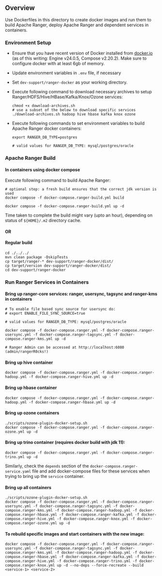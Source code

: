 <!---
Licensed to the Apache Software Foundation (ASF) under one
or more contributor license agreements.  See the NOTICE file
distributed with this work for additional information
regarding copyright ownership.  The ASF licenses this file
to you under the Apache License, Version 2.0 (the
"License"); you may not use this file except in compliance
with the License.  You may obtain a copy of the License at

  http://www.apache.org/licenses/LICENSE-2.0

Unless required by applicable law or agreed to in writing,
software distributed under the License is distributed on an
"AS IS" BASIS, WITHOUT WARRANTIES OR CONDITIONS OF ANY
KIND, either express or implied.  See the License for the
specific language governing permissions and limitations
under the License.
-->

## Overview

Use Dockerfiles in this directory to create docker images and run them to build Apache Ranger, deploy Apache Ranger and dependent services in containers.

### Environment Setup

- Ensure that you have recent version of Docker installed from [docker.io](http://www.docker.io) (as of this writing: Engine v24.0.5, Compose v2.20.2).
   Make sure to configure docker with at least 6gb of memory.

- Update environment variables in ```.env``` file, if necessary

- Set ```dev-support/ranger-docker``` as your working directory.

- Execute following command to download necessary archives to setup Ranger/HDFS/Hive/HBase/Kafka/Knox/Ozone services:
   ~~~
   chmod +x download-archives.sh
   # use a subset of the below to download specific services
   ./download-archives.sh hadoop hive hbase kafka knox ozone
   ~~~

- Execute following commands to set environment variables to build Apache Ranger docker containers:
   ~~~
   export RANGER_DB_TYPE=postgres
  
  # valid values for RANGER_DB_TYPE: mysql/postgres/oracle
   ~~~

### Apache Ranger Build

#### In containers using docker compose

Execute following command to build Apache Ranger:
~~~
# optional step: a fresh build ensures that the correct jdk version is used
docker compose -f docker-compose.ranger-build.yml build

docker compose -f docker-compose.ranger-build.yml up -d
~~~
Time taken to complete the build might vary (upto an hour), depending on status of ```${HOME}/.m2``` directory cache.  


#### OR
#### Regular build

~~~
cd ./../../
mvn clean package -DskipTests
cp target/ranger-* dev-support/ranger-docker/dist/
cp target/version dev-support/ranger-docker/dist/
cd dev-support/ranger-docker
~~~

### Run Ranger Services in Containers

#### Bring up ranger-core services: ranger, usersync, tagsync and ranger-kms in containers
~~~
# To enable file based sync source for usersync do:
# export ENABLE_FILE_SYNC_SOURCE=true

# valid values for RANGER_DB_TYPE: mysql/postgres/oracle

docker compose -f docker-compose.ranger.yml -f docker-compose.ranger-usersync.yml -f docker-compose.ranger-tagsync.yml -f docker-compose.ranger-kms.yml up -d

# Ranger Admin can be accessed at http://localhost:6080 (admin/rangerR0cks!)
~~~
#### Bring up hive container
~~~
docker compose -f docker-compose.ranger.yml -f docker-compose.ranger-hadoop.yml -f docker-compose.ranger-hive.yml up -d
~~~
#### Bring up hbase container
~~~
docker compose -f docker-compose.ranger.yml -f docker-compose.ranger-hadoop.yml -f docker-compose.ranger-hbase.yml up -d
~~~
#### Bring up ozone containers
~~~
./scripts/ozone-plugin-docker-setup.sh
docker compose -f docker-compose.ranger.yml -f docker-compose.ranger-ozone.yml up -d
~~~
#### Bring up trino container (requires docker build with jdk 11):
~~~
docker compose -f docker-compose.ranger.yml -f docker-compose.ranger-trino.yml up -d
~~~
Similarly, check the `depends` section of the `docker-compose.ranger-service.yaml` file and add docker-compose files for these services when trying to bring up the `service` container.

#### Bring up all containers
~~~
./scripts/ozone-plugin-docker-setup.sh
docker compose -f docker-compose.ranger.yml -f docker-compose.ranger-usersync.yml -f docker-compose.ranger-tagsync.yml -f docker-compose.ranger-kms.yml -f docker-compose.ranger-hadoop.yml -f docker-compose.ranger-hbase.yml -f docker-compose.ranger-kafka.yml -f docker-compose.ranger-hive.yml -f docker-compose.ranger-knox.yml -f docker-compose.ranger-ozone.yml up -d
~~~
          
#### To rebuild specific images and start containers with the new image:
~~~
docker compose -f docker-compose.ranger.yml -f docker-compose.ranger-usersync.yml -f docker-compose.ranger-tagsync.yml -f docker-compose.ranger-kms.yml -f docker-compose.ranger-hadoop.yml -f docker-compose.ranger-hbase.yml -f docker-compose.ranger-kafka.yml -f docker-compose.ranger-hive.yml -f docker-compose.ranger-trino.yml -f docker-compose.ranger-knox.yml up -d --no-deps --force-recreate --build <service-1> <service-2>
~~~
